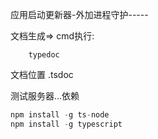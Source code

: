 应用启动更新器-外加进程守护-----

文档生成=> cmd执行:
```
    typedoc
```
文档位置 .tsdoc

测试服务器...依赖

```js
npm install -g ts-node
npm install -g typescript
```